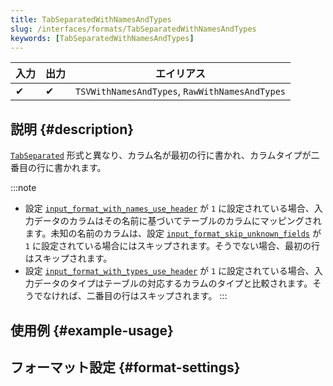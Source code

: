 ```yaml
---
title: TabSeparatedWithNamesAndTypes
slug: /interfaces/formats/TabSeparatedWithNamesAndTypes
keywords: [TabSeparatedWithNamesAndTypes]
---
```


| 入力 | 出力 | エイリアス                                          |
|-------|--------|------------------------------------------------|
| 	✔    | 	✔     | `TSVWithNamesAndTypes`, `RawWithNamesAndTypes` |

## 説明 {#description}

[`TabSeparated`](./TabSeparated.md) 形式と異なり、カラム名が最初の行に書かれ、カラムタイプが二番目の行に書かれます。

:::note
- 設定 [`input_format_with_names_use_header`](../../../operations/settings/settings-formats.md/#input_format_with_names_use_header) が `1` に設定されている場合、入力データのカラムはその名前に基づいてテーブルのカラムにマッピングされます。未知の名前のカラムは、設定 [`input_format_skip_unknown_fields`](../../../operations/settings/settings-formats.md/#input_format_skip_unknown_fields) が `1` に設定されている場合にはスキップされます。そうでない場合、最初の行はスキップされます。
- 設定 [`input_format_with_types_use_header`](../../../operations/settings/settings-formats.md/#input_format_with_types_use_header) が `1` に設定されている場合、入力データのタイプはテーブルの対応するカラムのタイプと比較されます。そうでなければ、二番目の行はスキップされます。
:::

## 使用例 {#example-usage}

## フォーマット設定 {#format-settings}
